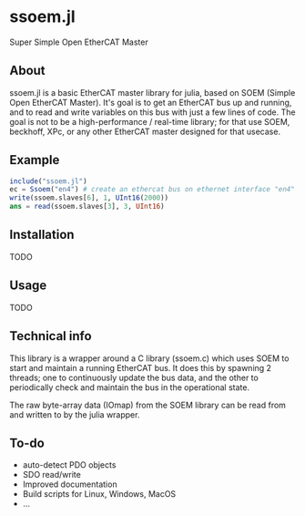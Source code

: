 # ssoem.jl
Super Simple Open EtherCAT Master

## About
ssoem.jl is a basic EtherCAT master library for julia, based on SOEM (Simple Open EtherCAT Master).
It's goal is to get an EtherCAT bus up and running, and to read and write variables on this bus with just a few lines of code.
The goal is not to be a high-performance / real-time library; for that use SOEM, beckhoff, XPc, or any other EtherCAT master designed for that usecase.

## Example
```julia
include("ssoem.jl")
ec = Ssoem("en4") # create an ethercat bus on ethernet interface "en4"
write(ssoem.slaves[6], 1, UInt16(2000))
ans = read(ssoem.slaves[3], 3, UInt16)
```

## Installation
TODO

## Usage
TODO

## Technical info
This library is a wrapper around a C library (ssoem.c) which uses SOEM to start and maintain a running EtherCAT bus.
It does this by spawning 2 threads; one to continuously update the bus data, and the other to periodically check and maintain the bus in the operational state.

The raw byte-array data (IOmap) from the SOEM library can be read from and written to by the julia wrapper.

## To-do
- auto-detect PDO objects
- SDO read/write
- Improved documentation
- Build scripts for Linux, Windows, MacOS
- ...